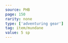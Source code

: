 ```yaml
---
source: PHB
page: 150
rarity: none
type: ['adventuring gear']
tag: item/mundane
value: 5 sp
---
```


